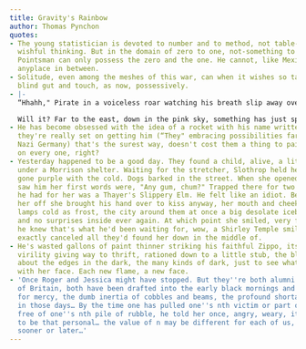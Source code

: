 ```yaml
---
title: Gravity's Rainbow
author: Thomas Pynchon
quotes:
- The young statistician is devoted to number and to method, not table-rapping or
  wishful thinking. But in the domain of zero to one, not-something to something,
  Pointsman can only possess the zero and the one. He cannot, like Mexico, survive
  anyplace in between.
- Solitude, even among the meshes of this war, can when it wishes so take him by the
  blind gut and touch, as now, possessively.
- |-
  “Hhahh," Pirate in a voiceless roar watching his breath slip away over the parapets, "hhaahhh!" Rooftops dance in the morning. His giant bananas cluster, radiant yellow, humid green. His companions below dream drooling of a Banana Breakfast. This well-scrubbed day ought to be no worse than any—

  Will it? Far to the east, down in the pink sky, something has just sparked, very brightly. A new star, nothing less noticeable. He leans on the parapet to watch. The brilliant point has already become a short vertical white line. It must be somewhere out over the North Sea at least that far… icefields below and a cold smear of sun…
- He has become obsessed with the idea of a rocket with his name written on it—if
  they're really set on getting him (“They" embracing possibilities far far beyond
  Nazi Germany) that's the surest way, doesn't cost them a thing to paint his name
  on every one, right?
- Yesterday happened to be a good day. They found a child, alive, a little girl, half-suffocated
  under a Morrison shelter. Waiting for the stretcher, Slothrop held her small hand,
  gone purple with the cold. Dogs barked in the street. When she opened her eyes and
  saw him her first words were, "Any gum, chum?" Trapped there for two days, gumless—all
  he had for her was a Thayer's Slippery Elm. He felt like an idiot. Before they took
  her off she brought his hand over to kiss anyway, her mouth and cheek in the flare
  lamps cold as frost, the city around them at once a big desolate icebox, stale-smelling
  and no surprises inside ever again. At which point she smiled, very faintly, and
  he knew that's what he'd been waiting for, wow, a Shirley Temple smile, as if this
  exactly canceled all they'd found her down in the middle of.
- He's wasted gallons of paint thinner striking his faithful Zippo, its charred wick,
  virility giving way to thrift, rationed down to a little stub, the blue flame sparking
  about the edges in the dark, the many kinds of dark, just to see what's happening
  with her face. Each new flame, a new face.
- 'Once Roger and Jessica might have stopped. But they''re both alumni of the Battle
  of Britain, both have been drafted into the early black mornings and the crying
  for mercy, the dumb inertia of cobbles and beams, the profound shortage of mercy
  in those days… By the time one has pulled one''s nth victim or part of a victim
  free of one''s nth pile of rubble, he told her once, angry, weary, it has ceased
  to be that personal… the value of n may be different for each of us, but I''m sorry:
  sooner or later…'
---
```

